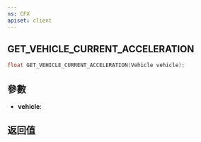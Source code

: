 ```yaml
---
ns: CFX
apiset: client
---
```

## GET_VEHICLE_CURRENT_ACCELERATION

```c
float GET_VEHICLE_CURRENT_ACCELERATION(Vehicle vehicle);
```


## 參數
* **vehicle**: 

## 返回值
